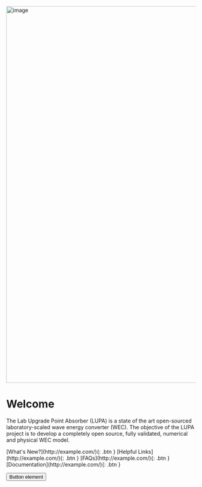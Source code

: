 <img width="1000vw" alt="image" src="https://user-images.githubusercontent.com/75865953/166865752-c4924ca0-913b-4bd9-9383-e20225a07192.png">   

# Welcome
The Lab Upgrade Point Absorber (LUPA) is a state of the art open-sourced laboratory-scaled wave energy converter (WEC). The objective of the LUPA project is to develop a completely open source, fully validated, numerical and physical WEC model. 

<span class="fs-8">
[What's New?](http://example.com/){: .btn }
</span>

<span class="fs-8">
[Helpful Links](http://example.com/){: .btn }
</span>

<span class="fs-8">
[FAQs](http://example.com/){: .btn }
</span>

<span class="fs-3">
[Documentation](http://example.com/){: .btn }
</span>

<button type="button" name="button" class="btn">Button element</button>




<!-- Publications
- More publications will be added here

Presentations
- **[WPTO R&D Deep Dive on march 22nd, 2022](https://youtu.be/gCcAu7H9lQI)** -->
